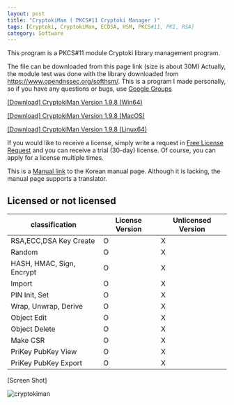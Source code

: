 ```yaml
---
layout: post
title: "CryptokiMan ( PKCS#11 Cryptoki Manager )"
tags: [Cryptoki, CryptokiMan, ECDSA, HSM, PKCS#11, PKI, RSA]
category: Software
---
```

This program is a PKCS#11 module Cryptoki library management program.

The file can be downloaded from this page link (size is about 30M)
Actually, the module test was done with the library downloaded from https://www.opendnssec.org/softhsm/.
This is a program I made personally, so if you have any questions or bugs, use [Google Groups]( https://groups.google.com/g/cryptokiman, "Google Groups" )

[[Download] CryptokiMan Version 1.9.8 (Win64)](https://jykim74.github.io/msi/CryptokiMan-enV198.msi "CryptokiMan")

[[Download] CryptokiMan Version 1.9.8 (MacOS)](https://jykim74.github.io/dmg/CryptokiManV198.dmg, "CryptokiMan")

[[Download] CryptokiMan Version 1.9.8 (Linux64)](https://jykim74.github.io/zip/CryptokiManV198.zip, "CryptokiMan")

If you would like to receive a license, simply write a request in [Free License Request](https::/jykim7.mycafe24.com/user_reg.php) and you can receive a trial (30-day) license.
Of course, you can apply for a license multiple times.

This is a [Manual link]( https://jykim74.tistory.com/category/Manual/CryptokiMan "CryptokiMan Manual")  to the Korean manual page.
Although it is lacking, the manual page supports a translator.

## Licensed or not licensed

|classification|License Version|Unlicensed Version|
|---|---|---|
| RSA,ECC,DSA Key Create | O | X |
| Random | O | X |
| HASH, HMAC, Sign, Encrypt | O | X |
| Import | O | X |
| PIN Init, Set | O | X |
| Wrap, Unwrap, Derive | O | X |
| Object Edit | O | X |
| Object Delete | O | X |
| Make CSR | O | X |
| PriKey PubKey View | O | X |
| PriKey PubKey Export | O | X |


[Screen Shot]

![cryptokiman](https://github.com/user-attachments/assets/6f6cab3e-1634-44e1-b3aa-edfbb889e641)
